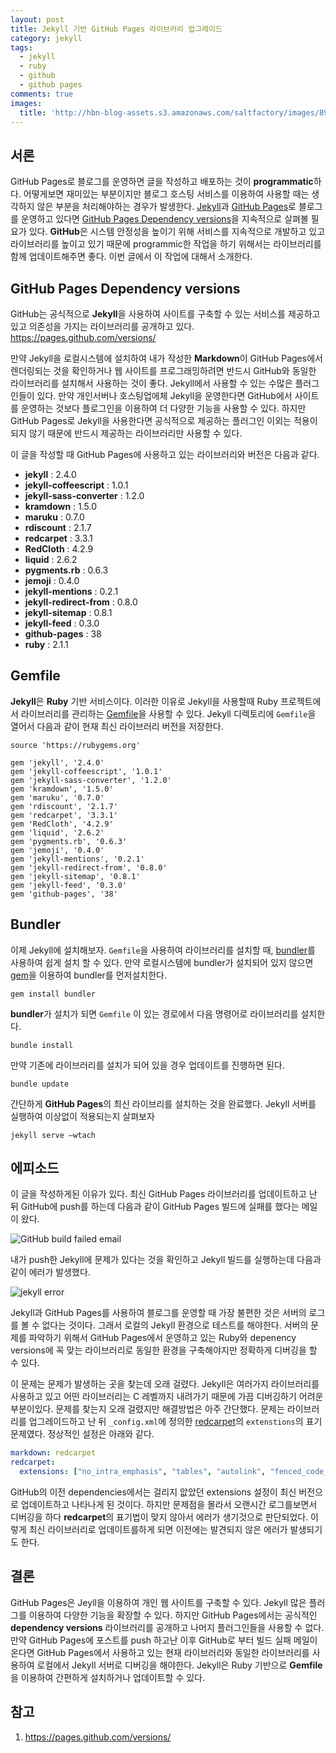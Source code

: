 ```yaml
---
layout: post
title: Jekyll 기반 GitHub Pages 라이브러리 업그레이드
category: jekyll
tags:
  - jekyll
  - ruby
  - github
  - github pages
comments: true
images:
  title: 'http://hbn-blog-assets.s3.amazonaws.com/saltfactory/images/89577e27-9e4e-4c79-a36e-c547359237bf'
---
```


## 서론

GitHub Pages로 블로그를 운영하면 글을 작성하고 배포하는 것이 **programmatic**하다. 어떻게보면 재미있는 부분이지만 블로그 호스팅 서비스를 이용하여 사용할 때는 생각하지 않은 부분을 처리해야하는 경우가 발생한다.
[Jekyll](http://jekyllrb.com)과 [GitHub Pages](https://pages.github.com)로 블로그를 운영하고 있다면 [GitHub Pages Dependency versions](https://pages.github.com/versions/)을 지속적으로 살펴볼 필요가 있다. **GitHub**은 시스템 안정성을 높이기 위해 서비스를 지속적으로 개발하고 있고 라이브러리를 높이고 있기 때문에 programmic한 작업을 하기 위해서는 라이브러리를 함께 업데이트해주면 좋다. 이번 글에서 이 작업에 대해서 소개한다.

<!--more-->

## GitHub Pages Dependency versions

GitHub는 공식적으로 **Jekyll**을 사용하여 사이트를 구축할 수 있는 서비스를 제공하고 있고 의존성을 가지는 라이브러리를 공개하고 있다. https://pages.github.com/versions/

만약 Jekyll을 로컬시스템에 설치하여 내가 작성한 **Markdown**이 GitHub Pages에서 렌더링되는 것을 확인하거나 웹 사이트를 프로그래밍하려면 반드시 GitHub와 동일한 라이브러리를 설치해서 사용하는 것이 좋다. Jekyll에서 사용할 수 있는 수많은 플러그인들이 있다. 만약 개인서버나 호스팅업에체 Jekyll을 운영한다면 GitHub에서 사이트를 운영하는 것보다 플로그인을 이용하여 더 다양한 기능을 사용할 수 있다. 하지만 GitHub Pages로 Jekyll을 사용한다면 공식적으로 제공하는 플러그인 이외는 적용이 되지 않기 때문에 반드시 제공하는 라이브러리만 사용할 수 있다.

이 글을 작성할 때 GitHub Pages에 사용하고 있는 라이브러리와 버전은 다음과 같다.

* **jekyll**	: 2.4.0
* **jekyll-coffeescript** : 1.0.1
* **jekyll-sass-converter** :	1.2.0
* **kramdown** : 1.5.0
* **maruku** : 0.7.0
* **rdiscount** : 2.1.7
* **redcarpet** : 3.3.1
* **RedCloth** : 4.2.9
* **liquid**	: 2.6.2
* **pygments.rb** : 0.6.3
* **jemoji** : 0.4.0
* **jekyll-mentions** : 0.2.1
* **jekyll-redirect-from** : 0.8.0
* **jekyll-sitemap**	: 0.8.1
* **jekyll-feed** : 0.3.0
* **github-pages** : 38
* **ruby** :	2.1.1

## Gemfile

**Jekyll**은 **Ruby** 기반 서비스이다. 이러한 이유로 Jekyll을 사용할때 Ruby  프로젝트에서 라이브러리를 관리하는 [Gemfile](http://bundler.io/gemfile.html)을 사용할 수 있다. Jekyll 디렉토리에 `Gemfile`을 열어서 다음과 같이 현재 최신 라이브러리 버전을 저장한다.

```
source 'https://rubygems.org'

gem 'jekyll', '2.4.0'
gem 'jekyll-coffeescript', '1.0.1'
gem 'jekyll-sass-converter', '1.2.0'
gem 'kramdown', '1.5.0'
gem 'maruku', '0.7.0'
gem 'rdiscount', '2.1.7'
gem 'redcarpet', '3.3.1'
gem 'RedCloth', '4.2.9'
gem 'liquid', '2.6.2'
gem 'pygments.rb', '0.6.3'
gem 'jemoji', '0.4.0'
gem 'jekyll-mentions', '0.2.1'
gem 'jekyll-redirect-from', '0.8.0'
gem 'jekyll-sitemap', '0.8.1'
gem 'jekyll-feed', '0.3.0'
gem 'github-pages', '38'
```

## Bundler

이제 Jekyll에 설치해보자. `Gemfile`을 사용하여 라이브러리를 설치할 때, [bundler](http://bundler.io/)를 사용하여 쉽게 설치 할 수 있다. 만약 로컬시스템에 bundler가 설치되어 있지 않으면 [gem](https://rubygems.org/)을 이용하여 bundler를 먼저설치한다.

```
gem install bundler
```

**bundler**가 설치가 되면 `Gemfile` 이 있는 경로에서 다음 명령어로 라이브러리를 설치한다.

```
bundle install
```

만약 기존에 라이브러리를 설치가 되어 있을 경우 업데이트를 진행하면 된다.

```
bundle update
```

간단하게 **GitHub Pages**의 최신 라이브리를 설치하는 것을 완료했다. Jekyll 서버를 실행하여 이상없이 적용되는지 살펴보자

```
jekyll serve —wtach
```

## 에피소드

이 글을 작성하게된 이유가 있다. 최신 GitHub Pages 라이브러리를 업데이트하고 난 뒤 GitHub에 push를 하는데 다음과 같이 GitHub Pages 빌드에 실패를 했다는 메일이 왔다.

![GitHub build failed email](http://hbn-blog-assets.s3.amazonaws.com/saltfactory/images/fe5c936f-9249-4663-abde-99913c48dc63)

내가 push한 Jekyll에 문제가 있다는 것을 확인하고 Jekyll 빌드를 실행하는데 다음과 같이 에러가 발생했다.

![jekyll error](http://hbn-blog-assets.s3.amazonaws.com/saltfactory/images/234069e0-a05f-46fa-b648-66888a4337bb)

Jekyll과 GitHub Pages를 사용하여 블로그를 운영할 때 가장 불편한 것은 서버의 로그를 볼 수 없다는 것이다. 그래서 로컬의 Jekyll 환경으로 테스트를 해야한다. 서버의 문제를 파악하기 위해서 GitHub Pages에서 운영하고 있는 Ruby와 depenency versions에 꼭 맞는 라이브러리로 동일한 환경을 구축해야지만 정확하게 디버깅을 할 수 있다.

이 문제는 문제가 발생하는 곳을 찾는데 오래 걸렸다. Jekyll은 여러가지 라이브러리를 사용하고 있고 어떤 라이브러리는 C 레벨까지 내려가기 때문에 가끔 디버깅하기 어려운 부분이있다. 문제를 찾는지 오래 걸렸지만 해결방법은 아주 간단했다. 문제는 라이브러리를 업그레이드하고 난 뒤  `_config.xml`에 정의한 [redcarpet](https://github.com/vmg/redcarpet)의 `extenstions`의 표기 문제였다. 정상적인 설정은 아래와 같다.

```yaml
markdown: redcarpet
redcarpet:
  extensions: ["no_intra_emphasis", "tables", "autolink", "fenced_code_blocks", "strikethrough"]
```
GitHub의 이전 dependencies에서는 걸리지 앖았던 extensions 설정이 최신 버전으로 업데이트하고 나타나게 된 것이다. 하지만 문제점을 몰라서 오랜시간 로그를보면서 디버깅을 하다 **redcarpet**의 표기법이 맞지 않아서 에러가 생기것으로 판단되었다. 이렇게 최신 라이브러리로 업데이트를하게 되면 이전에는 발견되지 않은 에러가 발생되기도 한다.

## 결론

GitHub Pages은 Jeyll을 이용하여 개인 웹 사이트를 구축할 수 있다. Jekyll 많은 플러그를 이용하여 다양한 기능을 확장할 수 있다. 하지만 GitHub Pages에서는 공식적인 **dependency versions** 라이브러리를 공개하고 나머지 플러그인들을 사용할 수 없다. 만약 GitHub Pages에 포스트를 push 하고난 이후 GitHub로 부터 빌드 실패 메일이 온다면 GitHub Pages에서 사용하고 있는 현재 라이브러리와 동일한 라이브러리를 사용하여 로컬에서 Jekyll 서버로 디버깅을 해야한다. Jekyll은 Ruby 기반으로 **Gemfile**을 이용하여 간편하게 설치하거나 업데이트할 수 있다.

## 참고

1. https://pages.github.com/versions/


